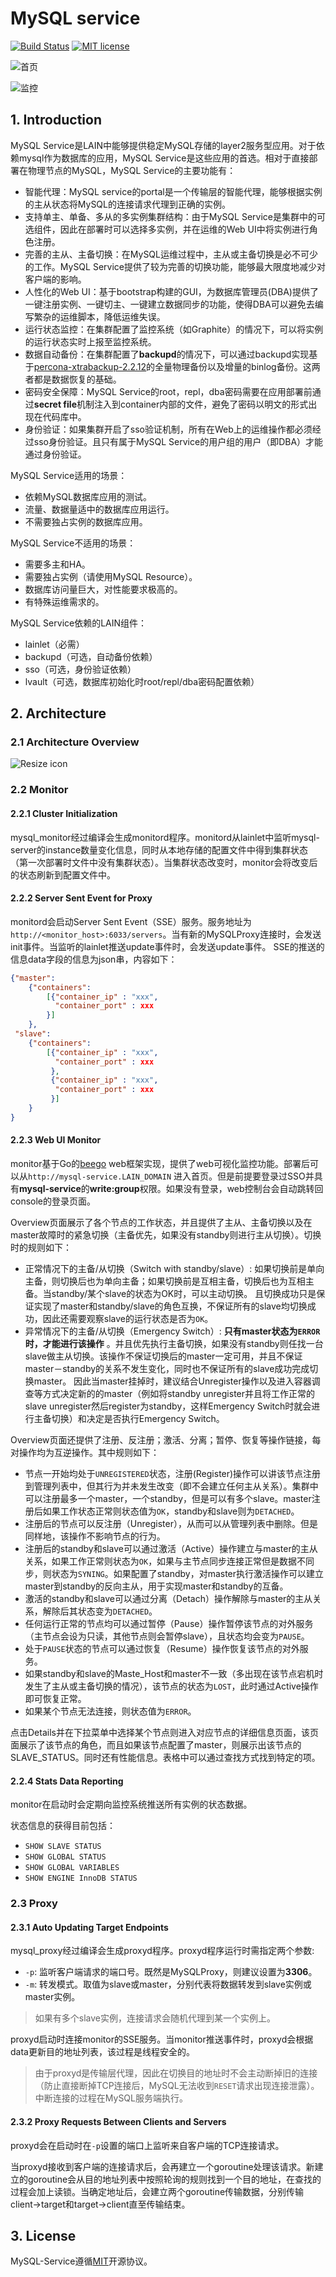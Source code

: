 # MySQL service
[![Build Status](https://travis-ci.org/laincloud/mysql-service.svg?branch=master)](https://travis-ci.org/laincloud/mysql-service) [![MIT license](https://img.shields.io/github/license/mashape/apistatus.svg)](https://opensource.org/licenses/MIT)

![首页](https://github.com/laincloud/mysql-service/blob/master/etc/photo/overview.png)


![监控](https://github.com/laincloud/mysql-service/blob/master/etc/photo/details.png)



## 1. Introduction
MySQL Service是LAIN中能够提供稳定MySQL存储的layer2服务型应用。对于依赖mysql作为数据库的应用，MySQL Service是这些应用的首选。相对于直接部署在物理节点的MySQL，MySQL Service的主要功能有：
- 智能代理：MySQL service的portal是一个传输层的智能代理，能够根据实例的主从状态将MySQL的连接请求代理到正确的实例。
- 支持单主、单备、多从的多实例集群结构：由于MySQL Service是集群中的可选组件，因此在部署时可以选择多实例，并在运维的Web UI中将实例进行角色注册。
- 完善的主从、主备切换：在MySQL运维过程中，主从或主备切换是必不可少的工作。MySQL Service提供了较为完善的切换功能，能够最大限度地减少对客户端的影响。
- 人性化的Web UI：基于bootstrap构建的GUI，为数据库管理员(DBA)提供了一键注册实例、一键切主、一键建立数据同步的功能，使得DBA可以避免去编写繁杂的运维脚本，降低运维失误。
- 运行状态监控：在集群配置了监控系统（如Graphite）的情况下，可以将实例的运行状态实时上报至监控系统。
- 数据自动备份：在集群配置了**backupd**的情况下，可以通过backupd实现基于[percona-xtrabackup-2.2.12](https://www.percona.com/doc/percona-xtrabackup/2.2/release-notes/2.2/2.2.12.html)的全量物理备份以及增量的binlog备份。这两者都是数据恢复的基础。
- 密码安全保障：MySQL Service的root，repl，dba密码需要在应用部署前通过**secret file**机制注入到container内部的文件，避免了密码以明文的形式出现在代码库中。
- 身份验证：如果集群开启了sso验证机制，所有在Web上的运维操作都必须经过sso身份验证。且只有属于MySQL Service的用户组的用户（即DBA）才能通过身份验证。

MySQL Service适用的场景：
- 依赖MySQL数据库应用的测试。
- 流量、数据量适中的数据库应用运行。
- 不需要独占实例的数据库应用。

MySQL Service不适用的场景：
- 需要多主和HA。
- 需要独占实例（请使用MySQL Resource）。
- 数据库访问量巨大，对性能要求极高的。
- 有特殊运维需求的。

MySQL Service依赖的LAIN组件：
- lainlet（必需）
- backupd（可选，自动备份依赖）
- sso（可选，身份验证依赖）
- lvault（可选，数据库初始化时root/repl/dba密码配置依赖）

## 2. Architecture

### 2.1 Architecture Overview

![Resize icon](etc/photo/mysql-service-init_structure.png)

### 2.2 Monitor

#### 2.2.1 Cluster Initialization
mysql_monitor经过编译会生成monitord程序。monitord从lainlet中监听mysql-server的instance数量变化信息，同时从本地存储的配置文件中得到集群状态（第一次部署时文件中没有集群状态）。当集群状态改变时，monitor会将改变后的状态刷新到配置文件中。

#### 2.2.2 Server Sent Event for Proxy
monitord会启动Server Sent Event（SSE）服务。服务地址为`http://<monitor_host>:6033/servers`。当有新的MySQLProxy连接时，会发送init事件。当监听的lainlet推送update事件时，会发送update事件。
   SSE的推送的信息data字段的信息为json串，内容如下：

```json
{"master":
    {"containers":
        [{"container_ip" : "xxx",
          "container_port" : xxx
        }]
    },
 "slave":
    {"containers":
        [{"container_ip" : "xxx",
          "container_port" : xxx
         },
         {"container_ip" : "xxx",
          "container_port" : xxx
         }]
    }
}
```

#### 2.2.3 Web UI Monitor

monitor基于Go的[beego](http://beego.me) web框架实现，提供了web可视化监控功能。部署后可以从`http://mysql-service.LAIN_DOMAIN` 进入首页。但是前提要登录过SSO并具有**mysql-service**的**write:group**权限。如果没有登录，web控制台会自动跳转回console的登录页面。

Overview页面展示了各个节点的工作状态，并且提供了主从、主备切换以及在master故障时的紧急切换（主备优先，如果没有standby则进行主从切换）。切换时的规则如下：

- 正常情况下的主备/从切换（Switch with standby/slave）: 如果切换前是单向主备，则切换后也为单向主备；如果切换前是互相主备，切换后也为互相主备。当standby/某个slave的状态为OK时，可以主动切换。
且切换成功只是保证实现了master和standby/slave的角色互换，不保证所有的slave均切换成功，因此还需要观察slave的运行状态是否为`OK`。
- 异常情况下的主备/从切换（Emergency Switch）: **只有master状态为`ERROR`时，才能进行该操作** 。并且优先执行主备切换，如果没有standby则任找一台slave做主从切换。该操作不保证切换后的master一定可用，并且不保证master－standby的关系不发生变化，同时也不保证所有的slave成功完成切换master。
因此当master挂掉时，建议结合Unregister操作以及进入容器调查等方式决定新的的master（例如将standby unregister并且将工作正常的slave unregister然后register为standby，这样Emergency Switch时就会进行主备切换）和决定是否执行Emergency Switch。

Overview页面还提供了注册、反注册；激活、分离；暂停、恢复等操作链接，每对操作均为互逆操作。其中规则如下：

- 节点一开始均处于`UNREGISTERED`状态，注册(Register)操作可以讲该节点注册到管理列表中，但其行为并未发生改变（即不会建立任何主从关系）。集群中可以注册最多一个master，一个standby，但是可以有多个slave。master注册后如果工作状态正常则状态值为`OK`，standby和slave则为`DETACHED`。
- 注册后的节点可以反注册（Unregister），从而可以从管理列表中删除。但是同样地，该操作不影响节点的行为。
- 注册后的standby和slave可以通过激活（Active）操作建立与master的主从关系，如果工作正常则状态为`OK`，如果与主节点同步连接正常但是数据不同步，则状态为`SYNING`。如果配置了standby，对master执行激活操作可以建立master到standby的反向主从，用于实现master和standby的互备。
- 激活的standby和slave可以通过分离（Detach）操作解除与master的主从关系，解除后其状态变为`DETACHED`。
- 任何运行正常的节点均可以通过暂停（Pause）操作暂停该节点的对外服务（主节点会设为只读，其他节点则会暂停slave），且状态均会变为`PAUSE`。
- 处于`PAUSE`状态的节点可以通过恢复（Resume）操作恢复该节点的对外服务。
- 如果standby和slave的Maste_Host和master不一致（多出现在该节点宕机时发生了主从或主备切换的情况），该节点的状态为`LOST`，此时通过Active操作即可恢复正常。
- 如果某个节点无法连接，则状态值为`ERROR`。

点击Details并在下拉菜单中选择某个节点则进入对应节点的详细信息页面，该页面展示了该节点的角色，而且如果该节点配置了master，则展示出该节点的SLAVE_STATUS。同时还有性能信息。表格中可以通过查找方式找到特定的项。

#### 2.2.4 Stats Data Reporting

monitor在启动时会定期向监控系统推送所有实例的状态数据。

状态信息的获得目前包括：
 - `SHOW SLAVE STATUS`
 - `SHOW GLOBAL STATUS`
 - `SHOW GLOBAL VARIABLES`
 - `SHOW ENGINE InnoDB STATUS`

### 2.3 Proxy

#### 2.3.1 Auto Updating Target Endpoints

   mysql_proxy经过编译会生成proxyd程序。proxyd程序运行时需指定两个参数:

- `-p`: 监听客户端请求的端口号。既然是MySQLProxy，则建议设置为**3306**。
- `-m`: 转发模式。取值为slave或master，分别代表将数据转发到slave实例或master实例。

> 如果有多个slave实例，连接请求会随机代理到某一个实例上。

proxyd启动时连接monitor的SSE服务。当monitor推送事件时，proxyd会根据data更新目的地址列表，该过程是线程安全的。

> 由于proxyd是传输层代理，因此在切换目的地址时不会主动断掉旧的连接（防止直接断掉TCP连接后，MySQL无法收到`RESET`请求出现连接泄露）。中断连接的过程在MySQL服务端执行。

#### 2.3.2 Proxy Requests Between Clients and Servers

   proxyd会在启动时在`-p`设置的端口上监听来自客户端的TCP连接请求。

   当proxyd接收到客户端的连接请求后，会再建立一个goroutine处理该请求。新建立的goroutine会从目的地址列表中按照轮询的规则找到一个目的地址，在查找的过程会加上读锁。当确定地址后，会建立两个goroutine传输数据，分别传输client->target和target->client直至传输结束。

## 3. License
MySQL-Service遵循[MIT](https://github.com/laincloud/mysql-service/blob/master/LICENSE)开源协议。
